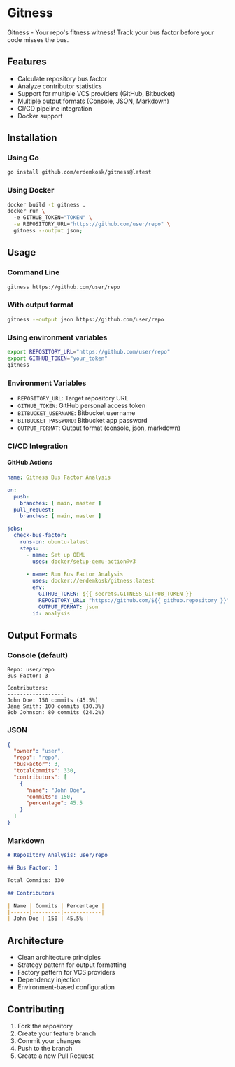 # Gitness

Gitness - Your repo's fitness witness! Track your bus factor before your code misses the bus.

## Features

- Calculate repository bus factor
- Analyze contributor statistics
- Support for multiple VCS providers (GitHub, Bitbucket)
- Multiple output formats (Console, JSON, Markdown)
- CI/CD pipeline integration
- Docker support

## Installation

### Using Go 
```bash
go install github.com/erdemkosk/gitness@latest
```
### Using Docker
```bash
docker build -t gitness .
docker run \                                                                                                                           ok 
  -e GITHUB_TOKEN="TOKEN" \
  -e REPOSITORY_URL="https://github.com/user/repo" \
  gitness --output json;
```
## Usage

### Command Line
```bash
gitness https://github.com/user/repo
```
### With output format
```bash
gitness --output json https://github.com/user/repo
```
### Using environment variables
```bash
export REPOSITORY_URL="https://github.com/user/repo"
export GITHUB_TOKEN="your_token"
gitness
```

### Environment Variables

- `REPOSITORY_URL`: Target repository URL
- `GITHUB_TOKEN`: GitHub personal access token
- `BITBUCKET_USERNAME`: Bitbucket username
- `BITBUCKET_PASSWORD`: Bitbucket app password
- `OUTPUT_FORMAT`: Output format (console, json, markdown)

### CI/CD Integration

#### GitHub Actions

```yaml
name: Gitness Bus Factor Analysis

on:
  push:
    branches: [ main, master ]
  pull_request:
    branches: [ main, master ]

jobs:
  check-bus-factor:
    runs-on: ubuntu-latest
    steps:
      - name: Set up QEMU
        uses: docker/setup-qemu-action@v3
      
      - name: Run Bus Factor Analysis
        uses: docker://erdemkosk/gitness:latest
        env:
          GITHUB_TOKEN: ${{ secrets.GITNESS_GITHUB_TOKEN }}
          REPOSITORY_URL: "https://github.com/${{ github.repository }}"
          OUTPUT_FORMAT: json
        id: analysis
```

## Output Formats

### Console (default)
```
Repo: user/repo
Bus Factor: 3

Contributors:
------------------
John Doe: 150 commits (45.5%)
Jane Smith: 100 commits (30.3%)
Bob Johnson: 80 commits (24.2%)
```

### JSON
```json
{
  "owner": "user",
  "repo": "repo",
  "busFactor": 3,
  "totalCommits": 330,
  "contributors": [
    {
      "name": "John Doe",
      "commits": 150,
      "percentage": 45.5
    }
  ]
}
```

### Markdown
```markdown
# Repository Analysis: user/repo

## Bus Factor: 3

Total Commits: 330

## Contributors

| Name | Commits | Percentage |
|------|---------|------------|
| John Doe | 150 | 45.5% |
```

## Architecture

- Clean architecture principles
- Strategy pattern for output formatting
- Factory pattern for VCS providers
- Dependency injection
- Environment-based configuration

## Contributing

1. Fork the repository
2. Create your feature branch
3. Commit your changes
4. Push to the branch
5. Create a new Pull Request
